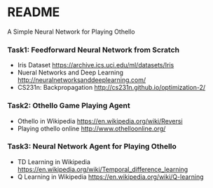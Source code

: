# README #

A Simple Neural Network for Playing Othello

### Task1: Feedforward Neural Network from Scratch ###

* Iris Dataset
	https://archive.ics.uci.edu/ml/datasets/Iris
* Nueral Networks and Deep Learning
	http://neuralnetworksanddeeplearning.com/
* CS231n: Backpropagation
	http://cs231n.github.io/optimization-2/

### Task2: Othello Game Playing Agent ###

* Othello in Wikipedia
	https://en.wikipedia.org/wiki/Reversi
* Playing othello online
	http://www.othelloonline.org/

### Task3: Neural Network Agent for Playing Othello ###

* TD Learning in Wikipedia
	https://en.wikipedia.org/wiki/Temporal_difference_learning
* Q Learning in Wikipedia
	https://en.wikipedia.org/wiki/Q-learning